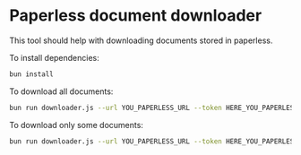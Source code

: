 # Paperless document downloader

This tool should help with downloading documents stored in paperless.

To install dependencies:

```bash
bun install
```

To download all documents:

```bash
bun run downloader.js --url YOU_PAPERLESS_URL --token HERE_YOU_PAPERLESS_TOKEN
```

To download only some documents:

```bash
bun run downloader.js --url YOU_PAPERLESS_URL --token HERE_YOU_PAPERLESS_TOKEN --documents 1,25,12 (your docuemtn_ids)
```

